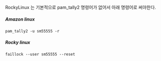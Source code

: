 RockyLinux 는 기본적으로 pam_tally2 명령어가 없어서 아래 명령어로 써야한다.

##### Amazon linux
```
pam_tally2 -u sm55555 -r
```


##### Rocky linux
```
faillock --user sm55555 --reset
```
